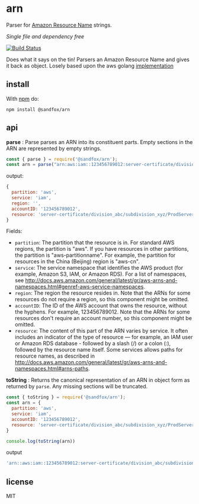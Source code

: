 # arn

Parser for [Amazon Resource Name](https://docs.aws.amazon.com/general/latest/gr/aws-arns-and-namespaces.html) strings. 

_Single file and dependency free_

[![Build Status](https://travis-ci.com/sandfox/aws-arn-parser.svg?branch=master)](https://travis-ci.com/sandfox/aws-arn-parser)



Does what it says on the tin! Parsers an Amazon Resource Name and gives it back as object.
Losely based upon the aws golang [implementation](https://github.com/aws/aws-sdk-go/blob/master/aws/arn/arn.go)

## install

With [npm](http://npmjs.org) do:

```
npm install @sandfox/arn
```

## api

__parse__ : Parse parses an ARN into its constituent parts. Empty sections in the ARN are represented by empty strings.

```js
const { parse } = require('@sandfox/arn');
const arn = parse("arn:aws:iam::123456789012:server-certificate/division_abc/subdivision_xyz/ProdServerCert");
```

output:
```js
{ 
  partition: 'aws',
  service: 'iam',
  region: '',
  accountID: '123456789012',
  resource: 'server-certificate/division_abc/subdivision_xyz/ProdServerCert' 
}
```

Fields:
 - `partition`: The partition that the resource is in. For standard AWS regions, the partition is "aws". If you have resources in other partitions, the partition is "aws-partitionname". For example, the partition for resources in the China (Beijing) region is "aws-cn".
 - `service`: The service namespace that identifies the AWS product (for example, Amazon S3, IAM, or Amazon RDS). For a list of namespaces, see http://docs.aws.amazon.com/general/latest/gr/aws-arns-and-namespaces.html#genref-aws-service-namespaces.
 - `region`: The region the resource resides in. Note that the ARNs for some resources do not require a region, so this component might be omitted.
 - `accountID`: The ID of the AWS account that owns the resource, without the hyphens. For example, 123456789012. Note that the ARNs for some resources don't require an account number, so this component might be omitted.
 - `resource`: The content of this part of the ARN varies by service. It often includes an indicator of the type of resource — for example, an IAM user or Amazon RDS database - followed by a slash (/) or a colon (:), followed by the resource name itself. Some services allows paths for resource names, as described in http://docs.aws.amazon.com/general/latest/gr/aws-arns-and-namespaces.html#arns-paths.



__toString__ : Returns the canonical representation of an ARN in object form as returned by `parse`. Any missing sections will be truncated.

```js
const { toString } = require('@sandfox/arn');
const arn = { 
  partition: 'aws',
  service: 'iam',
  accountID: '123456789012',
  resource: 'server-certificate/division_abc/subdivision_xyz/ProdServerCert' 
}

console.log(toString(arn))
```

output
```js
'arn::aws:iam::123456789012:server-certificate/division_abc/subdivision_xyz/ProdServerCert'
```


## license

MIT
